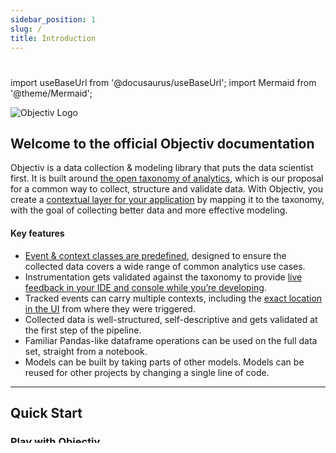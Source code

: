 ```yaml
---
sidebar_position: 1
slug: /
title: Introduction
---
```


# 

import useBaseUrl from '@docusaurus/useBaseUrl';
import Mermaid from '@theme/Mermaid';

![Objectiv Logo](/img/logo-objectiv-large.svg "Objectiv Logo")

## Welcome to the official Objectiv documentation
Objectiv is a data collection & modeling library that puts the data scientist first. It is built around 
[the open taxonomy of analytics](taxonomy/overview.md), which is our proposal for a common way to collect, 
structure and validate data. With Objectiv, you create a 
[contextual layer for your application](tracking/core-concepts/tagging.md) by mapping it to the taxonomy, 
with the goal of collecting better data and more effective modeling.

#### Key features

* [Event & context classes are predefined](taxonomy/overview.md), designed to ensure the collected data 
  covers a wide range of common analytics use cases. 
* Instrumentation gets validated against the taxonomy to provide 
  [live feedback in your IDE and console while you’re developing](tracking/core-concepts/validation.md).
* Tracked events can carry multiple contexts, including the 
  [exact location in the UI](taxonomy/abstract-contexts/overview.md) from where they were triggered.
* Collected data is well-structured, self-descriptive and gets validated at the first step of the pipeline.
* Familiar Pandas-like dataframe operations can be used on the full data set, straight from a notebook. 
* Models can be built by taking parts of other models. Models can be reused for other projects by changing a 
  single line of code.

- - -

## Quick Start

### Play with Objectiv
We’ve set up a [sandboxed notebook with real data from objectiv.io](https://notebook.objectiv.io/) for you to 
play with. Give it a try and see what Objectiv can do.

### Running all Objectiv components Dockerized
This is a great way to run Objectiv locally and to see what it is about. With some additional work this
setup can also be used for low-traffic sites and apps.

The below commands assume that you have `docker-compose` [installed](https://docs.docker.com/compose/install/).
```bash
docker-compose pull  # pull pre-built images from gcr
docker-compose up    # spin up Objective pipeline
```
This will spin up three images:
* `objectiv_collector` - Endpoint that the Objectiv-tracker can send events to (http://localhost:5000).
* `objectiv_postgres` - Database to store data.
* `objectiv_notebook` - Jupyter notebook that can be used to query the data (http://localhost:8888).

SECURITY WARNING: The above `docker-compose` commands start a postgres container that allows connections
without verifying passwords. Do not use this in production or on a shared system!

### Instrumenting Objectiv
To immediately jump into instrumenting your application, there are detailed How-to Guides for multiple 
platforms and frameworks.

[Follow the step-by-step Tracking How-to Guides](/tracking/how-to-guides/overview.md)

### Using the Docs
Below a concise overview of the various areas in Objectiv, with click-throughs to their respective 
documentation sections.

<Mermaid chart={`
	graph TD
    Tracking --- Taxonomy;
    Modeling --- Taxonomy;
    linkStyle 0,1 stroke:#000,anything;
    click Tracking "/docs/tracking" "See more details" _self;
    click Modeling "/docs/modeling" "See more details" _self;
    click Taxonomy "/docs/taxonomy" "See more details" _self;
    class Tracking,Modeling,Taxonomy diagramBlocks;
`} caption="Objectiv Documentation Areas" baseColor="basic" />

